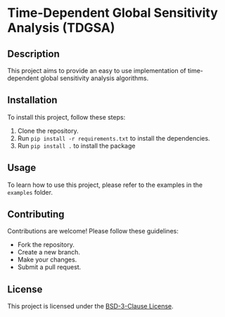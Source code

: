 # Time-Dependent Global Sensitivity Analysis (TDGSA)

## Description

This project aims to provide an easy to use implementation of time-dependent global sensitivity analysis algorithms.

## Installation

To install this project, follow these steps:

1. Clone the repository.
2. Run `pip install -r requirements.txt` to install the dependencies.
3. Run `pip install .` to install the package

## Usage

To learn how to use this project, please refer to the examples in the `examples` folder.

## Contributing

Contributions are welcome! Please follow these guidelines:

- Fork the repository.
- Create a new branch.
- Make your changes.
- Submit a pull request.

## License

This project is licensed under the [BSD-3-Clause License](LICENSE).
